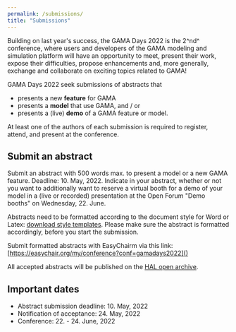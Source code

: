 ```yaml
---
permalink: /submissions/
title: "Submissions"
---
```


Building on last year's success, the GAMA Days 2022 is the 2^nd^ conference, where users and developers of the GAMA modeling and simulation platform will have an opportunity to meet, present their work, expose their difficulties, propose enhancements and, more generally, exchange and collaborate on exciting topics related to GAMA!

GAMA Days 2022 seek submissions of abstracts that

* presents a new **feature** for GAMA
* presents a **model** that use GAMA, and / or
* presents a (live) **demo** of a GAMA feature or model.

At least one of the authors of each submission is required to register, attend, and present at the conference. 

## Submit an abstract

Submit an abstract with 500 words max. to present a model or a new GAMA feature. Deadline: 10. May, 2022. Indicate in your abstract, whether or not you want to additionally want to reserve a virtual booth for a demo of your model in a (live or recorded) presentation at the Open Forum "Demo booths" on Wednesday, 22. June.

Abstracts need to be formatted according to the document style for Word or Latex: [download style templates](). Please make sure the abstract is formatted accordingly, before you start the submission. 

Submit formatted abstracts with EasyChairm via this link: [https://easychair.org/my/conference?conf=gamadays2022]()

All accepted abstracts will be published on the [HAL open archive](https://hal.archives-ouvertes.fr/).

## Important dates

- Abstract submission deadline: 10. May, 2022
- Notification of acceptance: 24. May, 2022
- Conference: 22. - 24. June, 2022
